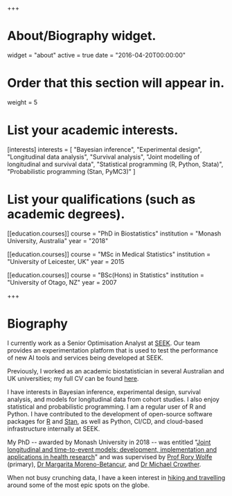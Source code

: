 +++
# About/Biography widget.
widget = "about"
active = true
date = "2016-04-20T00:00:00"

# Order that this section will appear in.
weight = 5

# List your academic interests.
[interests]
  interests = [
	"Bayesian inference",
	"Experimental design",
    "Longitudinal data analysis",
    "Survival analysis",
    "Joint modelling of longitudinal and survival data",
	"Statistical programming (R, Python, Stata)",
	"Probabilistic programming (Stan, PyMC3)"
  ]

# List your qualifications (such as academic degrees).
[[education.courses]]
  course = "PhD in Biostatistics"
  institution = "Monash University, Australia"
  year = "2018"

[[education.courses]]
  course = "MSc in Medical Statistics"
  institution = "University of Leicester, UK"
  year = 2015

[[education.courses]]
  course = "BSc(Hons) in Statistics"
  institution = "University of Otago, NZ"
  year = 2007
 
+++

# Biography

I currently work as a Senior Optimisation Analyst at [SEEK](https://www.seek.com.au/about/). Our team provides an experimentation platform that is used to test the performance of new AI tools and services being developed at SEEK.

Previously, I worked as an academic biostatistician in several Australian and UK universities; my full CV can be found [here](/files/brilleman_cv.pdf).

I have interests in Bayesian inference, experimental design, survival analysis, and models for longitudinal data from cohort studies. I also enjoy statistical and probabilistic programming. I am a regular user of R and Python. I have contributed to the development of open-source software packages for [R](https://cran.r-project.org/web/packages/simsurv/index.html) and [Stan](https://github.com/stan-dev/rstanarm), as well as Python, CI/CD, and cloud-based infrastructure internally at SEEK.

My PhD -- awarded by Monash University in 2018 -- was entitled "[Joint longitudinal and time-to-event models: development, implementation and applications in health research](/files/brilleman_thesis.pdf)" and was supervised by [Prof Rory Wolfe](https://www.monash.edu/medicine/sphpm/about/staff/academic/wolfe) (primary), [Dr Margarita Moreno-Betancur](https://www.mcri.edu.au/users/margarita-moreno-betancur), and [Dr Michael Crowther](https://www.mjcrowther.co.uk/).

When not busy crunching data, I have a keen interest in [hiking and travelling](https://www.ultimategearlists.com) around some of the most epic spots on the globe.
